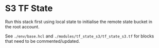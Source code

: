 # S3 TF State
Run this stack first using local state to initialise the remote state bucket in the root account.

See `./env/base.hcl` and `./modules/tf_state_s3/tf_state_s3.tf` for blocks that need to be commented/updated.
